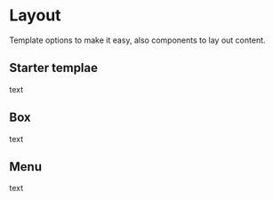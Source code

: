 # Layout

Template options to make it easy, also components to lay out content.

## Starter templae

text

## Box

text

## Menu

text